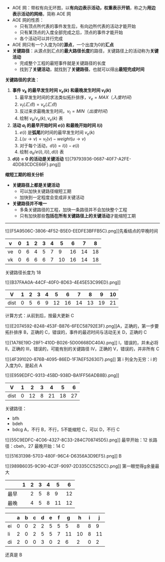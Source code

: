 - AOE 网：带权有向无环图，以**有向边表示活动，权重表示开销**，称之为**用边表示活动的网络**，简称 AOE 网
- AOE 网的性质：
	- 只有顶点所代表的事件发生后，有向边所代表的活动才能开始
	- 只有某顶点的入度全部完成之后，顶点的事件才能开始
	- 各个活动可以并行完成
- AOE 网只有一个入度为0的**源点**，一个出度为0的**汇点**
- **关键路径**：从源点到汇点的**最大路径长度**的路径，关键路径上的活动称为**关键活动**
	- 完成整个工程的最短事件就是关键路径的长度
	- 找到了**关键活动**，就找到了**关键路径**，也就可以得出**最短完成时间**

**关键路径的求法**：
1. **事件 $v_k$ 的最早发生时间 $v_e(k)$ 和最晚发生时间 $v_t(k)$**
	1. 最早发生时间的求法类似拓扑排序，$v_e = MAX（入度时间）$
	2. $v_t(汇点) = v_e(汇点)$
	3. 反过来求最晚发生时间，$v_t = MIN（出度时间）$
	4. 绘制 $v_k/v_e(k),v_e(k)$ 表
2. **活动 $a_i$ 的最早开始时间 $e(i)$ 和最晚开始时间 $l(i)$**
	1. $e(i)$ 是**弧尾**的时间的最早发生时间 $v_e(k)$
	2. $L(u \rightarrow v) = v_t(v) - weight(u \rightarrow v)$
	3. 对于每个活动，$d(i) = l(i) - e(i)$
	4. 绘制 $a_k/e(i),l(i),d(i)$ 表
3. **$d(i) = 0$ 的活动是关键活动**
![[{79793936-0687-40F7-A2FE-4DD83CDCE66F}.png]]

**缩短工期的相关分析**
- **关键路径上都是关键活动**
	- 可以加快关键路径缩短工期
	- 加快到一定程度会变成非关键活动
- **关键路径并不唯一**
	- 多条关键路径的工程，加快一条路径并不会加快整个工程
	- 只有加快那些**包括在所有关键路径上的关键活动**才能缩短工期

-------------------
![[{F5A9506C-3806-4F52-B5E0-EEDFE3BFFB5C}.png]]先看结点的早晚时间

| v   | 0   | 1   | 2   | 3   | 4   | 5   | 6   | 7   | 8   |
| --- | --- | --- | --- | --- | --- | --- | --- | --- | --- |
| ve  | 0   | 6   | 4   | 5   | 7   | 9   | 16  | 14  | 18  |
| vk  | 0   | 6   | 6   | 6   | 7   | 10  | 16  | 14  | 18  |
关键路径长度为 18

![[{B37FAA0A-44CF-40F0-8D63-4E45E53C99ED}.png]]

| V    | 1   | 2   | 3   | 4   | 5   | 6   | 7   | 8   | 9   | 10  |
| ---- | --- | --- | --- | --- | --- | --- | --- | --- | --- | --- |
| dist | 0   | 5   | 6   | 9   | 12  | 16  | 14  | 13  | 19  | 21  |
计算方式：从前到后，按最大更新
C

![[{E2074592-8248-453F-B876-6FEC58792E3F}.png]]A，正确的，第一步要拓扑排序
B，正确的 
C，错误的，事件的最迟时间与活动无关
D，正确的
C

![[{1A78E19D-28F1-410D-B026-5D00668DC40A}.png]]
I，错误的，并未必将
II，正确的
III，错误的，可能有别的关键路径
IV，正确的
V，错误的，并非所有
C

![[{4F391020-876B-4095-86ED-1F7AEF526307}.png]]
第 i 列全为无穷：i 的入度为0，是起点
A

![[{E959EDFC-9313-45BD-938D-BA1FF56ADB8B}.png]]

| V    | 1   | 2   | 3   | 4   | 5   | 6   |
| ---- | --- | --- | --- | --- | --- | --- |
| dist | 0   | 12  | 8   | 21  | 18  | 27  |
关键路径：
- bfh
- bdeh
- bdcg
A，不行
B，不行，5不能缩短
C，可以
D，不行
C

![[{55C9EDFC-4C06-4327-8C33-284C708745D5}.png]]
最早开始：12
长路径：cbeh，27
最晚开始：14
C

![[{51631398-5703-480F-96C4-D6356A3D9EF5}.png]]
B

![[{989B6035-9C90-4C2F-9097-2D335CC525CC}.png]]
第一眼觉得g余量最大

|     | 1   | 2   | 3   | 4   | 5   | 6   |
| --- | --- | --- | --- | --- | --- | --- |
| 最早  |     | 2   | 5   | 8   | 9   | 12  |
| 最晚  |     | 4   | 5   | 8   | 11  | 12  |

|     | a   | b   | c   | d   | e   | f   | g   | h   | i   | j   |
| --- | --- | --- | --- | --- | --- | --- | --- | --- | --- | --- |
| ei  | 0   | 0   | 2   | 2   | 5   | 5   | 5   | 8   | 8   | 9   |
| li  | 2   | 0   | 2   | 5   | 5   | 7   | 11  | 10  | 8   | 11  |
| di  | 2   | 0   | 0   | 3   | 0   | 2   | 6   | 2   | 0   | 2   |
还真是
B